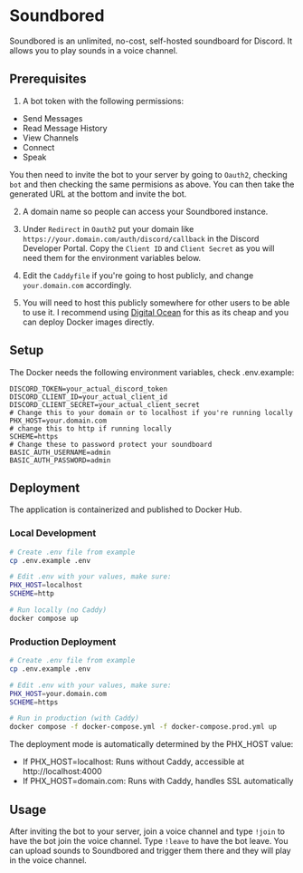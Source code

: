 # Soundbored

Soundbored is an unlimited, no-cost, self-hosted soundboard for Discord. It allows you to play sounds in a voice channel.

## Prerequisites

1. A bot token with the following permissions:

- Send Messages
- Read Message History
- View Channels
- Connect
- Speak

You then need to invite the bot to your server by going to `Oauth2`, checking `bot` and then checking the same permisions as above. You can then take the generated URL at the bottom and invite the bot.

2. A domain name so people can access your Soundbored instance.

3. Under `Redirect` in `Oauth2` put your domain like `https://your.domain.com/auth/discord/callback` in the Discord Developer Portal. Copy the `Client ID` and `Client Secret` as you will need them for the environment variables below.

4. Edit the `Caddyfile` if you're going to host publicly, and change `your.domain.com` accordingly.

5. You will need to host this publicly somewhere for other users to be able to use it. I recommend using [Digital Ocean](https://www.digitalocean.com/) for this as its cheap and you can deploy Docker images directly.


## Setup
The Docker needs the following environment variables, check .env.example:

```
DISCORD_TOKEN=your_actual_discord_token
DISCORD_CLIENT_ID=your_actual_client_id
DISCORD_CLIENT_SECRET=your_actual_client_secret
# Change this to your domain or to localhost if you're running locally
PHX_HOST=your.domain.com
# change this to http if running locally
SCHEME=https
# Change these to password protect your soundboard
BASIC_AUTH_USERNAME=admin
BASIC_AUTH_PASSWORD=admin
```


## Deployment

The application is containerized and published to Docker Hub. 

### Local Development
```bash
# Create .env file from example
cp .env.example .env

# Edit .env with your values, make sure:
PHX_HOST=localhost
SCHEME=http

# Run locally (no Caddy)
docker compose up
```

### Production Deployment
```bash
# Create .env file from example
cp .env.example .env

# Edit .env with your values, make sure:
PHX_HOST=your.domain.com
SCHEME=https

# Run in production (with Caddy)
docker compose -f docker-compose.yml -f docker-compose.prod.yml up
```

The deployment mode is automatically determined by the PHX_HOST value:
- If PHX_HOST=localhost: Runs without Caddy, accessible at http://localhost:4000
- If PHX_HOST=domain.com: Runs with Caddy, handles SSL automatically


## Usage

After inviting the bot to your server, join a voice channel and type `!join` to have the bot join the voice channel. Type `!leave` to have the bot leave. You can upload sounds to Soundbored and trigger them there and they will play in the voice channel.